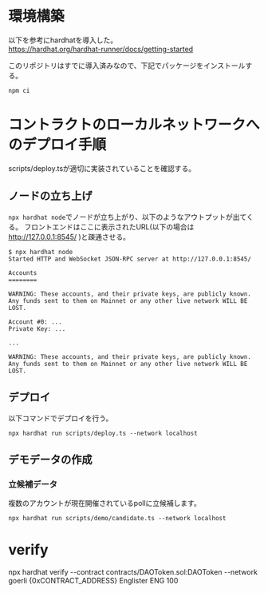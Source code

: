 # 環境構築
以下を参考にhardhatを導入した。  
https://hardhat.org/hardhat-runner/docs/getting-started

このリポジトリはすでに導入済みなので、下記でパッケージをインストールする。
```
npm ci
```

# コントラクトのローカルネットワークへのデプロイ手順
scripts/deploy.tsが適切に実装されていることを確認する。

## ノードの立ち上げ
`npx hardhat node`でノードが立ち上がり、以下のようなアウトプットが出てくる。
フロントエンドはここに表示されたURL(以下の場合は http://127.0.0.1:8545/ )と疎通させる。

```
$ npx hardhat node
Started HTTP and WebSocket JSON-RPC server at http://127.0.0.1:8545/

Accounts
========

WARNING: These accounts, and their private keys, are publicly known.
Any funds sent to them on Mainnet or any other live network WILL BE LOST.

Account #0: ...
Private Key: ...

...

WARNING: These accounts, and their private keys, are publicly known.
Any funds sent to them on Mainnet or any other live network WILL BE LOST.
```

## デプロイ
以下コマンドでデプロイを行う。
```
npx hardhat run scripts/deploy.ts --network localhost
```

## デモデータの作成
### 立候補データ
複数のアカウントが現在開催されているpollに立候補します。

```
npx hardhat run scripts/demo/candidate.ts --network localhost
```

# verify
npx hardhat verify --contract contracts/DAOToken.sol:DAOToken --network goerli {0xCONTRACT_ADDRESS} Englister ENG 100

